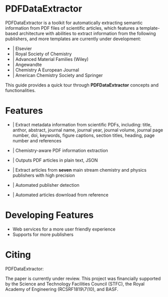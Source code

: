 PDFDataExtractor
================

PDFDataExtractor is a toolkit for automatically extracting semantic information from PDF files of scientific articles, which features a template-based architecture with abilities to extract information from the following publishers, and more templates are currently under development: 

* |  Elsevier
* | Royal Society of Chemistry
* | Advanced Material Families (Wiley)
* | Angewandte
* | Chemistry A European Journal
* | American Chemistry Society and Springer

This guide provides a quick tour through **PDFDataExtractor** concepts and functionalities.

Features
========
* |  Extract metadata information from scientific PDFs, including: title, anthor, abstract, journal name, journal year, journal volume, journal page number, doi, keywords, figure captions, section titles, heading, page number and references

* |  Chemistry-aware PDF information extraction

* |  Outputs PDF articles in plain text, JSON

* |  Extract articles from **seven** main stream chemistry and physics publishers with high precision

* |  Automated publisher detection

* |  Automated articles download from reference 


Developing Features
===================
* Web services for a more user friendly experience
* Supports for more publishers

Citing
======
PDFDataExtractor:

   The paper is currently under review. This project was financially supported by the Science and Technology Facilities Council (STFC), the Royal Academy of Engineering (RCSRF1819\7\10), and BASF.
   
   


